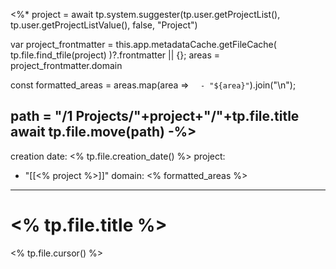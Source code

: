 <%*
project = await tp.system.suggester(tp.user.getProjectList(), tp.user.getProjectListValue(), false, "Project")

var project_frontmatter = this.app.metadataCache.getFileCache(
	tp.file.find_tfile(project)
)?.frontmatter || {};
areas = project_frontmatter.domain

const formatted_areas = areas.map(area => `  - "${area}"`).join("\n");

path = "/1 Projects/"+project+"/"+tp.file.title
await tp.file.move(path)
-%>
---
creation date: <% tp.file.creation_date() %>
project: 
  - "[[<% project %>]]"
domain: 
<% formatted_areas %>
---
# <% tp.file.title %>
<% tp.file.cursor() %>